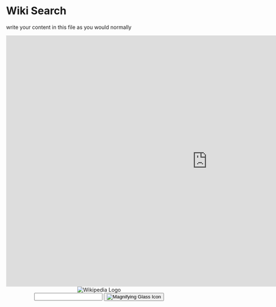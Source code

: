 <h1>Wiki Search</h1>
<p>write your content in this file as you would normally</p>
<iframe src="https://h5p.org/h5p/embed/1229085" width="1090" height="682" frameborder="0" allowfullscreen="allowfullscreen" allow="geolocation *; microphone *; camera *; midi *; encrypted-media *" title="Dialog Cards"></iframe><script src="https://h5p.org/sites/all/modules/h5p/library/js/h5p-resizer.js" charset="UTF-8"></script>
<script src="wiki.js"></script>
<header class="searchForm-container">
<img src="https://image.ibb.co/e6vOFQ/wikipedia.png" alt="Wikipedia Logo">
<form class="searchForm">
        <input type="search" class="searchForm-input">
        <button type="submit" class="icon searchIcon">
          <img src="https://image.ibb.co/cpG8zk/search.png" alt="Magnifying Glass Icon">
        </button>
      </form>
</header>
<section class="searchResults"></section>
